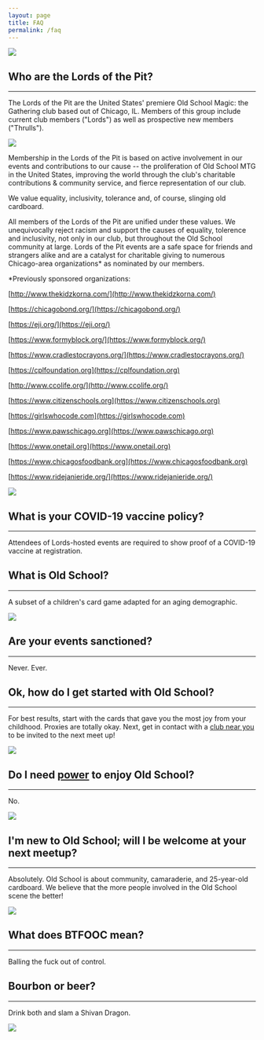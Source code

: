 ```yaml
---
layout: page
title: FAQ
permalink: /faq
---
```


![](/assets/images/site/faq.jpg)

## Who are the Lords of the Pit?

---

The Lords of the Pit are the United States' premiere Old School Magic: the Gathering club based out of Chicago, IL. Members of this group include current club members ("Lords") as well as prospective new members ("Thrulls").

![](/assets/images/2019/08/lotp.jpg)

Membership in the Lords of the Pit is based on active involvement in our events and contributions to our cause -- the proliferation of Old School MTG in the United States, improving the world through the club's charitable contributions & community service, and fierce representation of our club.

We value equality, inclusivity, tolerance and, of course, slinging old cardboard. 

All members of the Lords of the Pit are unified under these values. We unequivocally reject racism and support the causes of equality, tolerence and inclusivity, not only in our club, but throughout the Old School community at large. Lords of the Pit events are a safe space for friends and strangers alike and are a catalyst for charitable giving to numerous Chicago-area organizations* as nominated by our members.

*Previously sponsored organizations:

[http://www.thekidzkorna.com/](http://www.thekidzkorna.com/)

[https://chicagobond.org/](https://chicagobond.org/)

[https://eji.org/](https://eji.org/)

[https://www.formyblock.org/](https://www.formyblock.org/)

[https://www.cradlestocrayons.org/](https://www.cradlestocrayons.org/)

[https://cplfoundation.org](https://cplfoundation.org)

[http://www.ccolife.org/](http://www.ccolife.org/)

[https://www.citizenschools.org](https://www.citizenschools.org)

[https://girlswhocode.com](https://girlswhocode.com)

[https://www.pawschicago.org](https://www.pawschicago.org)

[https://www.onetail.org](https://www.onetail.org)

[https://www.chicagosfoodbank.org](https://www.chicagosfoodbank.org)

[https://www.ridejanieride.org/](https://www.ridejanieride.org/)

![](/assets/images/2019/09/OSPB19LOTPFront.jpg)

## What is your COVID-19 vaccine policy?

---

Attendees of Lords-hosted events are required to show proof of a COVID-19 vaccine at registration.

## What is Old School?

---

A subset of a children's card game adapted for an aging demographic.

![](/assets/images/2019/11/IMG_20191109_154113-1.jpg)

## Are your events sanctioned?

---

Never. Ever.

## Ok, how do I get started with Old School?

---

For best results, start with the cards that gave you the most joy from your childhood. Proxies are totally okay. Next, get in contact with a [club near you](/clubs) to be invited to the next meet up!

![](/assets/images/site/boiler-room.jpg)


## Do I need [power](https://en.wikipedia.org/wiki/Power_Nine) to enjoy Old School?

---

No.

![](/assets/images/2019/11/IMG_7946.jpg)

## I'm new to Old School; will I be welcome at your next meetup?

---

Absolutely. Old School is about community, camaraderie, and 25-year-old cardboard. We believe that the more people involved in the Old School scene the better!

![](/assets/images/2019/11/IMG-4935.JPG.png)

## What does BTFOOC mean?

---

Balling the fuck out of control.

## Bourbon or beer?

---

Drink both and slam a Shivan Dragon.

![](/assets/images/2019/12/LOTPtoydrive2019.jpg)
